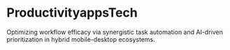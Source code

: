 # ProductivityappsTech
Optimizing workflow efficacy via synergistic task automation and AI-driven prioritization in hybrid mobile-desktop ecosystems.
